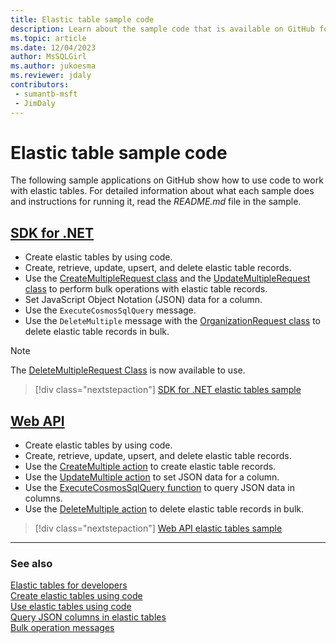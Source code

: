 ```yaml
---
title: Elastic table sample code
description: Learn about the sample code that is available on GitHub for Dataverse elastic table operations and the ExecuteCosmosSqlQuery message.
ms.topic: article
ms.date: 12/04/2023
author: MsSQLGirl
ms.author: jukoesma
ms.reviewer: jdaly
contributors:
 - sumantb-msft
 - JimDaly
---
```

# Elastic table sample code

The following sample applications on GitHub show how to use code to work with elastic tables. For detailed information about what each sample does and instructions for running it, read the *README.md* file in the sample.

## [SDK for .NET](#tab/sdk)

- Create elastic tables by using code.
- Create, retrieve, update, upsert, and delete elastic table records.
- Use the [CreateMultipleRequest class](xref:Microsoft.Xrm.Sdk.Messages.CreateMultipleRequest) and the [UpdateMultipleRequest class](xref:Microsoft.Xrm.Sdk.Messages.UpdateMultipleRequest) to perform bulk operations with elastic table records.
- Set JavaScript Object Notation (JSON) data for a column.
- Use the `ExecuteCosmosSqlQuery` message.
- Use the `DeleteMultiple` message with the [OrganizationRequest class](xref:Microsoft.Xrm.Sdk.OrganizationRequest) to delete elastic table records in bulk.

> [!NOTE]
> The [DeleteMultipleRequest Class](/dotnet/api/microsoft.xrm.sdk.messages.deletemultiplerequest) is now available to use.

> [!div class="nextstepaction"]
> [SDK for .NET elastic tables sample](https://github.com/microsoft/PowerApps-Samples/blob/master/dataverse/orgsvc/CSharp-NETCore/ElasticTableOperations/README.md)

## [Web API](#tab/webapi)

- Create elastic tables by using code.
- Create, retrieve, update, upsert, and delete elastic table records.
- Use the [CreateMultiple action](xref:Microsoft.Dynamics.CRM.CreateMultiple) to create elastic table records.
- Use the [UpdateMultiple action](xref:Microsoft.Dynamics.CRM.UpdateMultiple) to set JSON data for a column.
- Use the [ExecuteCosmosSqlQuery function](xref:Microsoft.Dynamics.CRM.ExecuteCosmosSqlQuery) to query JSON data in columns.
- Use the [DeleteMultiple action](xref:Microsoft.Dynamics.CRM.DeleteMultiple) to delete elastic table records in bulk.

> [!div class="nextstepaction"]
> [Web API elastic tables sample](https://github.com/microsoft/PowerApps-Samples/blob/master/dataverse/webapi/CSharp-NETx/ElasticTableOperations/README.md)

---

### See also

[Elastic tables for developers](elastic-tables.md)  
[Create elastic tables using code](create-elastic-tables.md)  
[Use elastic tables using code](use-elastic-tables.md)  
[Query JSON columns in elastic tables](query-json-columns-elastic-tables.md)  
[Bulk operation messages](bulk-operations.md)
